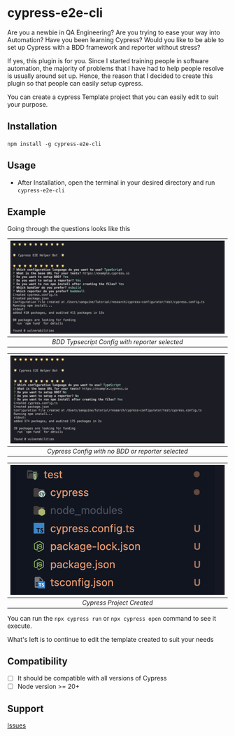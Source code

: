 # cypress-e2e-cli

Are you a newbie in QA Engineering? Are you trying to ease your way into Automation? Have you been learning Cypress? Would you like to be able to set up Cypress with a BDD framework and reporter without stress?

If yes, this plugin is for you. Since I started training people in software automation, the majority of problems that I have had to help people resolve is usually around set up. Hence, the reason that I decided to create this plugin so that people can easily setup cypress.

You can create a cypress Template project that you can easily edit to suit your purpose.

## Installation
`npm install -g cypress-e2e-cli`

## Usage
 - After Installation, open the terminal in your desired directory and run `cypress-e2e-cli`

 ## Example

 Going through the questions looks like this


| ![BDD](shots/cy-e2e-09.jpg)   |
|:--:| 
| *BDD Typsecript Config with reporter selected* |

| ![TDD](shots/cy-e2e-10.jpg) |
|:--:| 
| *Cypress Config with no BDD or reporter selected* |

| ![Project-Structure](shots/cy-e2e-11.jpg) |
|:--:| 
| *Cypress Project Created* |

 You can run the `npx cypress run` or `npx cypress open` command to see it execute.

 What's left is to continue to edit the template created to suit your needs


## Compatibility

- [ ] It should be compatible with all versions of Cypress 
- [ ] Node version >= 20+

## Support

[Issues](https://github.com/bhadmus/cy-config/issues)
